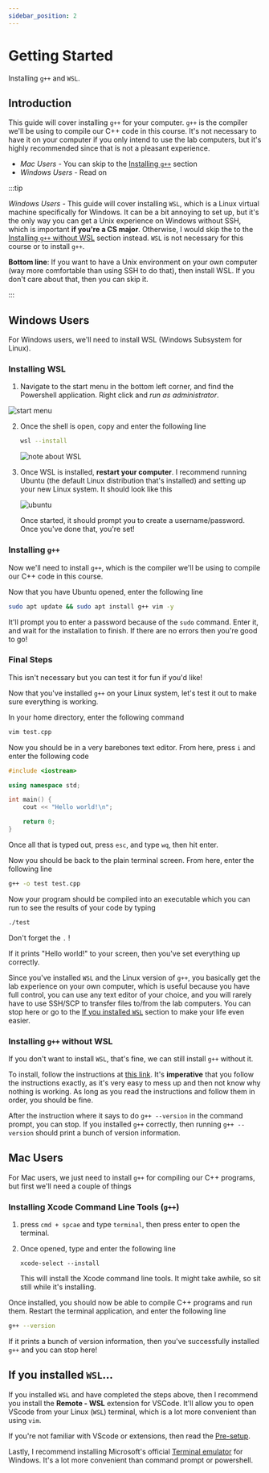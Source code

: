 ```yaml
---
sidebar_position: 2
---
```


# Getting Started

Installing `g++` and `WSL`.

## Introduction

This guide will cover installing `g++` for your computer. `g++` is the compiler we'll be using to compile our C++ code in this course. It's not necessary to have it on your computer if you only intend to use the lab computers, but it's highly recommended since that is not a pleasant experience.

- *Mac Users* - You can skip to the [Installing `g++`](#installing-xcode-command-line-tools-g) section
- *Windows Users* - Read on

:::tip

*Windows Users* - This guide will cover installing `WSL`, which is a Linux virtual machine specifically for Windows. It can be a bit annoying to set up, but it's the only way you can get a Unix experience on Windows without SSH, which is important **if you're a CS major**. Otherwise, I would skip the to the [Installing `g++` without WSL](#installing-g-without-wsl) section instead. `WSL` is not necessary for this course or to install `g++`.

**Bottom line**: If you want to have a Unix environment on your own computer (way more comfortable than using SSH to do that), then install WSL. If you don't care about that, then you can skip it.

:::

## Windows Users

For Windows users, we'll need to install WSL (Windows Subsystem for Linux).

### Installing WSL

1. Navigate to the start menu in the bottom left corner, and find the Powershell application. Right click and *run as administrator*. 

![start menu](/info/s1.png)

2. Once the shell is open, copy and enter the following line

    ```bash
    wsl --install
    ```
    ![note about WSL](/info/note1.png)

3. Once WSL is installed, **restart your computer**. I recommend running Ubuntu (the default Linux distribution that's installed) and setting up your new Linux system. It should look like this

    ![ubuntu](/info/s2.png)

    Once started, it should prompt you to create a username/password. Once you've done that, you're set!

### Installing `g++`

Now we'll need to install `g++`, which is the compiler we'll be using to compile our C++ code in this course.


Now that you have Ubuntu opened, enter the following line

```bash
sudo apt update && sudo apt install g++ vim -y
```

It'll prompt you to enter a password because of the `sudo` command. Enter it, and wait for the installation to finish. If there are no errors then you're good to go!

### Final Steps

This isn't necessary but you can test it for fun if you'd like!

Now that you've installed `g++` on your Linux system, let's test it out to make sure everything is working.

In your home directory, enter the following command

```bash
vim test.cpp
```

Now you should be in a very barebones text editor. From here, press `i` and enter the following code

```cpp
#include <iostream>

using namespace std;

int main() {
    cout << "Hello world!\n";

    return 0;
}
```

Once all that is typed out, press `esc`, and type `wq`, then hit enter.

Now you should be back to the plain terminal screen. From here, enter the following line

```bash
g++ -o test test.cpp
```

Now your program should be compiled into an executable which you can run to see the results of your code by typing

```bash
./test
```

Don't forget the `.` !

If it prints "Hello world!" to your screen, then you've set everything up correctly.

Since you've installed `WSL` and the Linux version of `g++`, you basically get the lab experience on your own computer, which is useful because you have full control, you can use any text editor of your choice, and you will rarely have to use SSH/SCP to transfer files to/from the lab computers. You can stop here or go to the [If you installed `WSL`](#if-you-installed-wsl) section to make your life even easier.

### Installing `g++` without WSL

If you don't want to install `WSL`, that's fine, we can still install `g++` without it.

To install, follow the instructions at [this link](https://code.visualstudio.com/docs/cpp/config-mingw#_prerequisites). It's **imperative** that you follow the instructions exactly, as it's very easy to mess up and then not know why nothing is working. As long as you read the instructions and follow them in order, you should be fine.

After the instruction where it says to do `g++ --version` in the command prompt, you can stop. If you installed `g++` correctly, then running `g++ --version` should print a bunch of version information.

## Mac Users

For Mac users, we just need to install `g++` for compiling our C++ programs, but first we'll need a couple of things

### Installing Xcode Command Line Tools (`g++`)

1. press `cmd + spcae` and type `terminal`, then press enter to open the terminal.
2. Once opened, type and enter the following line

    ```
    xcode-select --install
    ```

    This will install the Xcode command line tools. It might take awhile, so sit still while it's installing.

Once installed, you should now be able to compile C++ programs and run them. Restart the terminal application, and enter the following line

```bash
g++ --version
```

If it prints a bunch of version information, then you've successfully installed `g++` and you can stop here!

## If you installed `WSL`...

If you installed `WSL` and have completed the steps above, then I recommend you install the **Remote - WSL** extension for VSCode. It'll allow you to open VScode from your Linux (`WSL`) terminal, which is a lot more convenient than using `vim`.

If you're not familiar with VScode or extensions, then read the [Pre-setup](/docs/general/pre-setup).

Lastly, I recommend installing Microsoft's official [Terminal emulator](https://www.microsoft.com/en-us/p/windows-terminal/9n0dx20hk701?activetab=pivot:overviewtab) for Windows. It's a lot more convenient than command prompt or powershell.